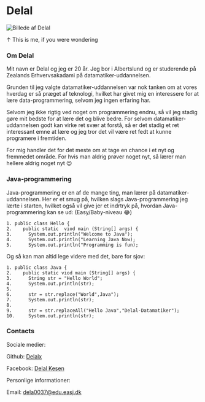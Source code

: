 # Delal

![Billede af Delal](https://avatars3.githubusercontent.com/u/70882719?s=460&u=857e3fe9643ab3668f303946f78777175be1841a&v=4)

↑ This is me, if you were wondering 

### Om Delal

Mit navn er Delal og jeg er 20 år. Jeg bor i Albertslund og er studerende på Zealands Erhvervsakadami på datamatiker-uddannelsen.

Grunden til jeg valgte datamatiker-uddannelsen var nok tanken om at vores hverdag er så præget af teknologi, hvilket har givet mig en interessere for at lære data-programmering, selvom jeg ingen erfaring har. 

Selvom jeg ikke rigtig ved noget om programmering endnu, så vil jeg stadig gøre mit bedste for at lære det og blive bedre. For selvom datamatiker-uddannelsen godt kan virke ret svær at forstå, så er det stadig et ret interessant emne at lære og jeg tror det vil være ret fedt at kunne programere i fremtiden.

For mig handler det for det meste om at tage en chance i et nyt og fremmedet område. For hvis man aldrig prøver noget nyt, så lærer man hellere aldrig noget nyt 😉


### Java-programmering
Java-programmering er en af de mange ting, man lærer på datamatiker-uddannelsen.
Her er et smug på, hvilken slags Java-programmering jeg lærte i starten, hvilket også vil give jer et indrtryk på, hvordan Java-programmering kan se ud:
(Easy/Baby-niveau 😂)
```
1. public class Hello {
2.    public static  viod main (String[] args) {
3.      System.out.println("Welcome to Java");
4.      System.out.println("Learning Java Now);
5.      System.out.println("Programming is fun);
```
Og så kan man altid lege videre med det, bare for sjov:
```
1. public class Java {
2.    public static viod main (String[] args) {
3.      String str = "Hello World";
4.      System.out.println(str);
5.
6.      str = str.replace("World",Java");
7.      System.out.println(str);
8.      
9.      str = str.replaceAll("Hello Java","Delal-Datamatiker");
10.     System.out.println(str);
```

### Contacts

Sociale medier:

Github: [Delalx](https://github.com/Delalx)

Facebook: [Delal Kesen](https://www.facebook.com/delal.kesen)

Personlige informationer:

Email: dela0037@edu.easj.dk
